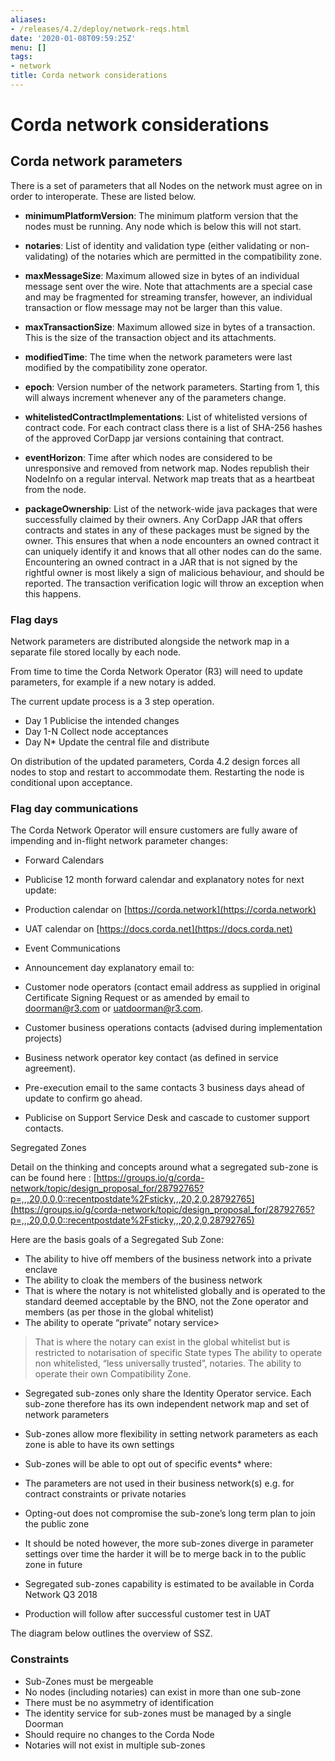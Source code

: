 ```yaml
---
aliases:
- /releases/4.2/deploy/network-reqs.html
date: '2020-01-08T09:59:25Z'
menu: []
tags:
- network
title: Corda network considerations
---
```



# Corda network considerations


## Corda network parameters

There is a set of parameters that all Nodes on the network must agree on in order to interoperate. These are listed below.


* **minimumPlatformVersion**: 
The minimum platform version that the nodes must be running. Any node which is below this will not start.


* **notaries**: 
List of identity and validation type (either validating or non-validating) of the notaries which are permitted in the compatibility zone.


* **maxMessageSize**: 
Maximum allowed size in bytes of an individual message sent over the wire. Note that attachments are a special case and may be fragmented for streaming transfer, however, an individual transaction or flow message may not be larger than this value.


* **maxTransactionSize**: 
Maximum allowed size in bytes of a transaction. This is the size of the transaction object and its attachments.


* **modifiedTime**: 
The time when the network parameters were last modified by the compatibility zone operator.


* **epoch**: 
Version number of the network parameters. Starting from 1, this will always increment whenever any of the parameters change.


* **whitelistedContractImplementations**: 
List of whitelisted versions of contract code. For each contract class there is a list of SHA-256 hashes of the approved CorDapp jar versions containing that contract.


* **eventHorizon**: 
Time after which nodes are considered to be unresponsive and removed from network map. Nodes republish their NodeInfo on a regular interval. Network map treats that as a heartbeat from the node.


* **packageOwnership**: 
List of the network-wide java packages that were successfully claimed by their owners. Any CorDapp JAR that offers contracts and states in any of these packages must be signed by the owner. This ensures that when a node encounters an owned contract it can uniquely identify it and knows that all other nodes can do the same. Encountering an owned contract in a JAR that is not signed by the rightful owner is most likely a sign of malicious behaviour, and should be reported. The transaction verification logic will throw an exception when this happens.




### Flag days

Network parameters are distributed alongside the network map in a separate file stored locally by each node.

From time to time the Corda Network Operator (R3) will need to update parameters, for example if a new notary is added.

The current update process is a 3 step operation.


* Day 1 Publicise the intended changes
* Day 1-N Collect node acceptances
* Day N* Update the central file and distribute

On distribution of the updated parameters, Corda 4.2 design forces all nodes to stop and restart to accommodate them. Restarting the node is conditional upon acceptance.


### Flag day communications

The Corda Network Operator will ensure customers are fully aware of impending and in-flight network parameter changes:


* Forward Calendars


* Publicise 12 month forward calendar and explanatory notes for next update:
* Production calendar on [https://corda.network](https://corda.network)
* UAT calendar on [https://docs.corda.net](https://docs.corda.net)


* Event Communications


* Announcement day explanatory email to:


* Customer node operators (contact email address as supplied in original Certificate Signing Request or as amended by email to [doorman@r3.com](mailto:doorman@r3.com) or [uatdoorman@r3.com](mailto:uatdoorman@r3.com).
* Customer business operations contacts (advised during implementation projects)
* Business network operator key contact (as defined in service agreement).


* Pre-execution email to the same contacts 3 business days ahead of update to confirm go ahead.
* Publicise on Support Service Desk and cascade to customer support contacts.

Segregated Zones

Detail on the thinking and concepts around what a segregated sub-zone is can be found here : [https://groups.io/g/corda-network/topic/design_proposal_for/28792765?p=,,,20,0,0,0::recentpostdate%2Fsticky,,,20,2,0,28792765](https://groups.io/g/corda-network/topic/design_proposal_for/28792765?p=,,,20,0,0,0::recentpostdate%2Fsticky,,,20,2,0,28792765)

Here are the basis goals of a Segregated Sub Zone:


* The ability to hive off members of the business network into a private enclave
* The ability to cloak the members of the business network
* That is where the notary is not whitelisted globally and is operated to the standard deemed acceptable by the BNO, not the Zone operator and members (as per those in the global whitelist)
* The ability to operate “private” notary service> 
> That is where the notary can exist in the global whitelist but is restricted to notarisation of specific State types
The ability to operate non whitelisted, “less universally trusted”, notaries.
The ability to operate their own Compatibility Zone.

* Segregated sub-zones only share the Identity Operator service. Each sub-zone therefore has its own independent network map and set of network parameters
* Sub-zones allow more flexibility in setting network parameters as each zone is able to have its own settings
* Sub-zones will be able to opt out of specific events* where:


* The parameters are not used in their business network(s) e.g. for contract constraints or private notaries
* Opting-out does not compromise the sub-zone’s long term plan to join the public zone


* It should be noted however, the more sub-zones diverge in parameter settings over time the harder it will be to merge back in to the public zone in future
* Segregated sub-zones capability is estimated to be available in Corda Network Q3 2018
* Production will follow after successful customer test in UAT

The diagram below outlines the overview of SSZ.



### Constraints


* Sub-Zones must be mergeable
* No nodes (including notaries) can exist in more than one sub-zone
* There must be no asymmetry of identification
* The identity service for sub-zones must be managed by a single Doorman
* Should require no changes to the Corda Node
* Notaries will not exist in multiple sub-zones

